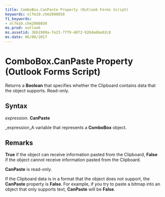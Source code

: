 ```yaml
---
title: ComboBox.CanPaste Property (Outlook Forms Script)
keywords: olfm10.chm2000850
f1_keywords:
- olfm10.chm2000850
ms.prod: outlook
ms.assetid: 36b1909a-fe23-77f9-4072-0264a6be02c8
ms.date: 06/08/2017
---
```



# ComboBox.CanPaste Property (Outlook Forms Script)

Returns a  **Boolean** that specifies whether the Clipboard contains data that the object supports. Read-only.


## Syntax

 _expression_. **CanPaste**

 _expression_A variable that represents a  **ComboBox** object.


## Remarks

 **True** if the object can receive information pasted from the Clipboard, **False** if the object cannot receive information pasted from the Clipboard.

 **CanPaste** is read-only.

If the Clipboard data is in a format that the object does not support, the  **CanPaste** property is **False**. For example, if you try to paste a bitmap into an object that only supports text,  **CanPaste** will be **False**.


